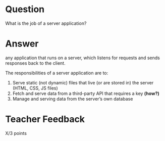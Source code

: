 # Question

What is the job of a server application?

# Answer
any application that runs on a server, which listens for requests and sends responses back to the client.

The responsibilities of a server application are to:
 
1. Serve static (not dynamic) files that live (or are stored in) the server (HTML, CSS, JS files)
2. Fetch and serve data from a third-party API that requires a key **(how?)** 
3. Manage and serving data from the server’s own database

# Teacher Feedback

X/3 points
